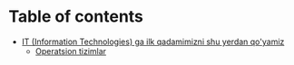 # Table of contents

* [IT (Information Technologies) ga ilk qadamimizni shu yerdan qo'yamiz](README.md)
  * [Operatsion tizimlar](it-information-technologies-ga-ilk-qadamimizni-shu-yerdan-qoyamiz/operatsion-tizimlar.md)
